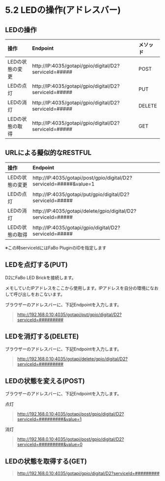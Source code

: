 # 5.2 LEDの操作(アドレスバー)

## LEDの操作

|操作|Endpoint|メソッド|
|:--|:--|:--|
|LEDの状態の変更|http://IP:4035/gotapi/gpio/digital/D2?serviceId=#####|POST|
|LEDの点灯|http://IP:4035/gotapi/gpio/digital/D2?serviceId=#####|PUT|
|LEDの消灯|http://IP:4035/gotapi/gpio/digital/D2?serviceId=#####|DELETE|
|LEDの状態の取得|http://IP:4035/gotapi/gpio/digital/D2?serviceId=#####|GET|

## URLによる擬似的なRESTFUL

|操作|Endpoint|
|:--|:--|
|LEDの状態の変更|http://IP:4035/gotapi/post/gpio/digital/D2?serviceId=#####&value=1|
|LEDの点灯|http://IP:4035/gotapi/put/gpio/digital/D2?serviceId=#####|
|LEDの消灯|http://IP:4035/gotapi/delete/gpio/digital/D2?serviceId=#####|
|LEDの状態の取得|http://IP:4035/gotapi/gpio/digital/D2?serviceId=#####|
※この時serviceIdにはFaBo PluginのIDを指定します

## LEDを点灯する(PUT)

D2にFaBo LED Brickを接続します。

メモしていたIPアドレスをここから使用します。IPアドレスを自分の環境になおして呼び出しをおこないます。

ブラウザーのアドレスバーに、下記Endpointを入力します。

> http://192.168.0.10:4035/gotapi/put/gpio/digital/D2?serviceId=#########

## LEDを消灯する(DELETE)

ブラウザーのアドレスバーに、下記Endpointを入力します。

> http://192.168.0.10:4035/gotapi/delete/gpio/digital/D2?serviceId=#########

## LEDの状態を変える(POST)

ブラウザーのアドレスバーに、下記Endpointを入力します。

点灯
> http://192.168.0.10:4035/gotapi/post/gpio/digital/D2?serviceId=#########&value=1

消灯
> http://192.168.0.10:4035/gotapi/post/gpio/digital/D2?serviceId=#########&value=0

## LEDの状態を取得する(GET)

> http://192.168.0.10:4035/gotapi/gpio/digital/D2?serviceId=#########
